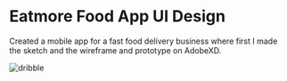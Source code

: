 # Eatmore Food App UI Design
Created a mobile app for a fast food delivery business where first I made the sketch and the wireframe and prototype on AdobeXD.

![dribble](https://github.com/rixhi002/Eatmore-App-UI-UX-Design/assets/94241513/8164cc52-6a8e-4c65-a517-d5a40f7d053a)
